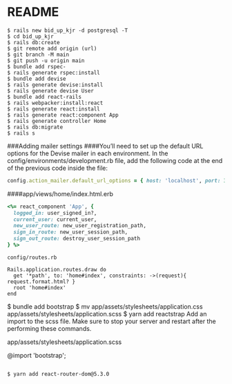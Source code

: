 # README
```
$ rails new bid_up_kjr -d postgresql -T
$ cd bid_up_kjr
$ rails db:create
$ git remote add origin (url)
$ git branch -M main
$ git push -u origin main
$ bundle add rspec-
$ rails generate rspec:install
$ bundle add devise
$ rails generate devise:install
$ rails generate devise User
$ bundle add react-rails
$ rails webpacker:install:react
$ rails generate react:install
$ rails generate react:component App
$ rails generate controller Home
$ rails db:migrate
$ rails s
```

###Adding mailer settings
####You’ll need to set up the default URL options for the Devise mailer in each environment. In the config/environments/development.rb file, add the following code at the end of the previous code inside the file:

```Ruby
config.action_mailer.default_url_options = { host: 'localhost', port: 3000 }

```
####app/views/home/index.html.erb
```Ruby
<%= react_component 'App', {
  logged_in: user_signed_in?,
  current_user: current_user,
  new_user_route: new_user_registration_path,
  sign_in_route: new_user_session_path,
  sign_out_route: destroy_user_session_path
} %>
```
```
config/routes.rb

Rails.application.routes.draw do
  get '*path', to: 'home#index', constraints: ->(request){ request.format.html? }
  root 'home#index'
end

```
$ bundle add bootstrap
$ mv app/assets/stylesheets/application.css app/assets/stylesheets/application.scss
$ yarn add reactstrap
Add an import to the scss file. Make sure to stop your server and restart after the performing these commands.

app/assets/stylesheets/application.scss

@import 'bootstrap';
```

$ yarn add react-router-dom@5.3.0
```
